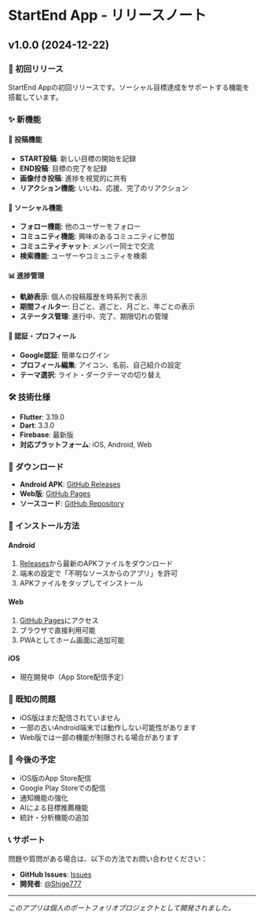 # StartEnd App - リリースノート

## v1.0.0 (2024-12-22)

### 🎉 初回リリース

StartEnd Appの初回リリースです。ソーシャル目標達成をサポートする機能を搭載しています。

### ✨ 新機能

#### 🎯 投稿機能
- **START投稿**: 新しい目標の開始を記録
- **END投稿**: 目標の完了を記録
- **画像付き投稿**: 進捗を視覚的に共有
- **リアクション機能**: いいね、応援、完了のリアクション

#### 👥 ソーシャル機能
- **フォロー機能**: 他のユーザーをフォロー
- **コミュニティ機能**: 興味のあるコミュニティに参加
- **コミュニティチャット**: メンバー同士で交流
- **検索機能**: ユーザーやコミュニティを検索

#### 📊 進捗管理
- **軌跡表示**: 個人の投稿履歴を時系列で表示
- **期間フィルター**: 日ごと、週ごと、月ごと、年ごとの表示
- **ステータス管理**: 進行中、完了、期限切れの管理

#### 🔐 認証・プロフィール
- **Google認証**: 簡単なログイン
- **プロフィール編集**: アイコン、名前、自己紹介の設定
- **テーマ選択**: ライト・ダークテーマの切り替え

### 🛠️ 技術仕様

- **Flutter**: 3.19.0
- **Dart**: 3.3.0
- **Firebase**: 最新版
- **対応プラットフォーム**: iOS, Android, Web

### 📱 ダウンロード

- **Android APK**: [GitHub Releases](https://github.com/Shige777/startend_app/releases)
- **Web版**: [GitHub Pages](https://shige777.github.io/startend_app/)
- **ソースコード**: [GitHub Repository](https://github.com/Shige777/startend_app)

### 🔧 インストール方法

#### Android
1. [Releases](https://github.com/Shige777/startend_app/releases)から最新のAPKファイルをダウンロード
2. 端末の設定で「不明なソースからのアプリ」を許可
3. APKファイルをタップしてインストール

#### Web
1. [GitHub Pages](https://shige777.github.io/startend_app/)にアクセス
2. ブラウザで直接利用可能
3. PWAとしてホーム画面に追加可能

#### iOS
- 現在開発中（App Store配信予定）

### 🐛 既知の問題

- iOS版はまだ配信されていません
- 一部の古いAndroid端末では動作しない可能性があります
- Web版では一部の機能が制限される場合があります

### 🔮 今後の予定

- iOS版のApp Store配信
- Google Play Storeでの配信
- 通知機能の強化
- AIによる目標推薦機能
- 統計・分析機能の追加

### 📞 サポート

問題や質問がある場合は、以下の方法でお問い合わせください：

- **GitHub Issues**: [Issues](https://github.com/Shige777/startend_app/issues)
- **開発者**: [@Shige777](https://github.com/Shige777)

---

*このアプリは個人のポートフォリオプロジェクトとして開発されました。* 